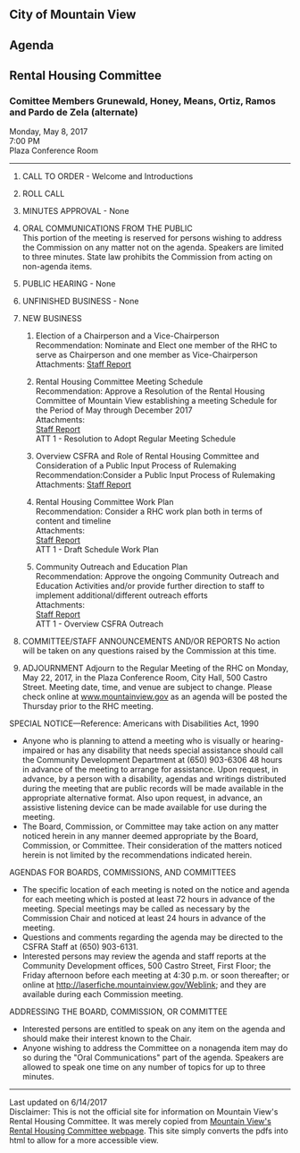 ## City of Mountain View
## Agenda
## Rental Housing Committee

### Comittee Members Grunewald, Honey, Means, Ortiz, Ramos and Pardo de Zela (alternate)

Monday, May 8, 2017  
7:00 PM  
Plaza Conference Room  

***

1. CALL TO ORDER - Welcome and Introductions  

2.  ROLL CALL  

3. MINUTES APPROVAL - None  

4. ORAL COMMUNICATIONS FROM THE PUBLIC  
This portion of the meeting is reserved for persons wishing to address the Commission on any matter not on the agenda.  Speakers are limited to three minutes.  State law prohibits the Commission from acting on non-agenda items.

5. PUBLIC HEARING - None

6. UNFINISHED BUSINESS - None

7.  NEW BUSINESS  
      1. Election of a Chairperson and a Vice-Chairperson  
Recommendation: Nominate and Elect one member of the RHC to serve as Chairperson and one member as Vice-Chairperson  
Attachments: [Staff Report](memo001)  

      2. Rental Housing Committee Meeting Schedule  
Recommendation: Approve a Resolution of the Rental Housing Committee of Mountain View establishing a meeting Schedule for the Period of May through December 2017  
Attachments:  
[Staff Report](memo002)  
ATT 1 - Resolution to Adopt Regular Meeting Schedule  

      3. Overview CSFRA and Role of Rental Housing Committee and Consideration of a Public Input Process of Rulemaking  
Recommendation:Consider a Public Input Process of Rulemaking  
Attachments: [Staff Report](memo003)  

      4. Rental Housing Committee Work Plan  
Recommendation: Consider a RHC work plan both in terms of content and timeline  
Attachments:  
[Staff Report](memo004)  
ATT 1 - Draft Schedule Work Plan  

      5. Community Outreach and Education Plan  
Recommendation: Approve the ongoing Community Outreach and Education Activities and/or provide further direction to staff to implement additional/different outreach efforts  
Attachments:  
[Staff Report](memo005)  
ATT 1 - Overview CSFRA Outreach  

8. COMMITTEE/STAFF ANNOUNCEMENTS AND/OR REPORTS
No action will be taken on any questions raised by the Commission at this time.

9. ADJOURNMENT
Adjourn to the Regular Meeting of the RHC on Monday, May 22, 2017, in the Plaza Conference Room, City Hall, 500 Castro Street.  Meeting date, time, and venue are subject to change.  Please check online at www.mountainview.gov as an agenda will be posted the Thursday prior to the RHC meeting.

SPECIAL NOTICE—Reference:  Americans with Disabilities Act, 1990
- Anyone   who   is   planning   to   attend   a   meeting   who   is   visually   or   hearing-impaired   or   has   any   disability   that   needs   special assistance   should   call   the   Community   Development   Department   at   (650)   903-6306 48 hours   in   advance   of   the   meeting   to arrange  for  assistance.    Upon  request,  in  advance,  by  a  person  with  a  disability,  agendas  and  writings  distributed  during  the meeting  that  are  public  records  will  be  made  available  in  the  appropriate  alternative  format.    Also  upon  request,  in  advance, an assistive listening device can be made available for use during the meeting.
- The   Board,   Commission,   or   Committee   may   take   action   on   any   matter   noticed   herein   in   any   manner   deemed   appropriate by   the   Board,   Commission,   or   Committee.      Their   consideration   of   the   matters   noticed   herein   is   not   limited   by   the recommendations indicated herein.

AGENDAS FOR BOARDS, COMMISSIONS, AND COMMITTEES
- The  specific  location  of  each  meeting  is  noted  on  the  notice  and  agenda  for  each  meeting  which  is  posted  at  least  72 hours in  advance  of  the  meeting.    Special  meetings  may  be  called  as  necessary  by  the  Commission  Chair  and  noticed  at  least  24 hours in advance of the meeting.
- Questions and comments regarding the agenda may be directed to the CSFRA Staff at (650) 903-6131.
- Interested   persons   may   review   the   agenda   and   staff   reports   at   the   Community   Development   offices,   500 Castro   Street, First Floor; the Friday afternoon before each meeting at 4:30 p.m. or soon thereafter; or online at http://laserfiche.mountainview.gov/Weblink; and they are available during each Commission meeting.

ADDRESSING THE BOARD, COMMISSION, OR COMMITTEE
- Interested persons are entitled to speak on any item on the agenda and should make their interest known to the Chair.
-  Anyone  wishing  to  address  the  Committee  on  a  nonagenda  item  may  do  so  during  the  "Oral  Communications"  part  of  the agenda.  Speakers are allowed to speak one time on any number of topics for up to three minutes.  

***
Last updated on 6/14/2017  
Disclaimer: This is not the official site for information on Mountain View's Rental Housing Committee. It was merely copied from [Mountain View's Rental Housing Committee webpage](http://mountainview.gov/council/rental_housing_committee/default.asp). This site simply converts the pdfs into html to allow for a more accessible view.  
